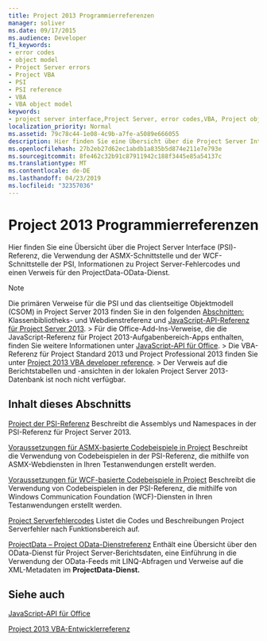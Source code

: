 ```yaml
---
title: Project 2013 Programmierreferenzen
manager: soliver
ms.date: 09/17/2015
ms.audience: Developer
f1_keywords:
- error codes
- object model
- Project Server errors
- Project VBA
- PSI
- PSI reference
- VBA
- VBA object model
keywords:
- project server interface,Project Server, error codes,VBA, Project object model,Project 2013, platform,Visual Basic for Applications, Project object model,Object model, Project VBA,Project Server, PSI reference,PSI
localization_priority: Normal
ms.assetid: 79c78c44-1e08-4c9b-a7fe-a5089e666055
description: Hier finden Sie eine Übersicht über die Project Server Interface (PSI)-Referenz, die Verwendung der ASMX-Schnittstelle und der WCF-Schnittstelle der PSI, Informationen zu Project Server-Fehlercodes und einen Verweis für den ProjectData-OData-Dienst.
ms.openlocfilehash: 27b2eb27d62ec1abdb1a835b5d874e211e7e793e
ms.sourcegitcommit: 8fe462c32b91c87911942c188f3445e85a54137c
ms.translationtype: MT
ms.contentlocale: de-DE
ms.lasthandoff: 04/23/2019
ms.locfileid: "32357036"
---
```

# <a name="project-2013-programming-references"></a>Project 2013 Programmierreferenzen

Hier finden Sie eine Übersicht über die Project Server Interface (PSI)-Referenz, die Verwendung der ASMX-Schnittstelle und der WCF-Schnittstelle  der PSI, Informationen zu Project Server-Fehlercodes und einen Verweis für den ProjectData-OData-Dienst. 
  
> [!NOTE]
> Die primären Verweise für die PSI und das clientseitige Objektmodell (CSOM) in Project Server 2013 finden Sie in den folgenden [Abschnitten:](https://msdn.microsoft.com/library/ef1830e0-3c9a-4f98-aa0a-5556c298e7d1%28Office.15%29.aspx) Klassenbibliotheks- und Webdienstreferenz und [JavaScript-API-Referenz für Project Server 2013](javascript-library-and-rest-reference-for-project-server-2013.md). > Für die Office-Add-Ins-Verweise, die die JavaScript-Referenz für Project 2013-Aufgabenbereich-Apps enthalten, finden Sie weitere Informationen unter [JavaScript-API für Office](https://msdn.microsoft.com/library/fp142185.aspx). > Die VBA-Referenz für Project Standard 2013 und Project Professional 2013 finden Sie unter [Project 2013 VBA developer reference](https://msdn.microsoft.com/library/jj235035.aspx). > Der Verweis auf die Berichtstabellen und -ansichten in der lokalen Project Server 2013-Datenbank ist noch nicht verfügbar. 
  
## <a name="in-this-section"></a>Inhalt dieses Abschnitts

[Project der PSI-Referenz](project-psi-reference-overview.md) Beschreibt die Assemblys und Namespaces in der PSI-Referenz für Project Server 2013. 
  
[Voraussetzungen für ASMX-basierte Codebeispiele in Project](prerequisites-for-asmx-based-code-samples-in-project.md) Beschreibt die Verwendung von Codebeispielen in der PSI-Referenz, die mithilfe von ASMX-Webdiensten in Ihren Testanwendungen erstellt werden. 
  
[Voraussetzungen für WCF-basierte Codebeispiele in Project](prerequisites-for-wcf-based-code-samples-in-project.md) Beschreibt die Verwendung von Codebeispielen in der PSI-Referenz, die mithilfe von Windows Communication Foundation (WCF)-Diensten in Ihren Testanwendungen erstellt werden. 
  
[Project Serverfehlercodes](project-server-error-codes.md) Listet die Codes und Beschreibungen Project Serverfehler nach Funktionsbereich auf. 
  
[ProjectData – Project OData-Dienstreferenz](https://msdn.microsoft.com/library/office/jj163015.aspx) Enthält eine Übersicht über den OData-Dienst für Project Server-Berichtsdaten, eine Einführung in die Verwendung der OData-Feeds mit LINQ-Abfragen und Verweise auf die XML-Metadaten im **ProjectData-Dienst.** 
  
## <a name="see-also"></a>Siehe auch



[JavaScript-API für Office](https://msdn.microsoft.com/library/fp142185.aspx)
  
[Project 2013 VBA-Entwicklerreferenz](https://msdn.microsoft.com/library/jj235035.aspx)

